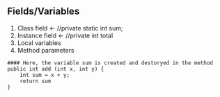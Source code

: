 ## Fields/Variables
1. Class field $\leftarrow$ //private static int sum;
2. Instance field $\leftarrow$ //private int total 
3. Local variables
4. Method parameters
```ad-example
#### Here, the variable sum is created and destoryed in the method
public int add (int x, int y) {
	int sum = x + y;
	return sum
}
```
